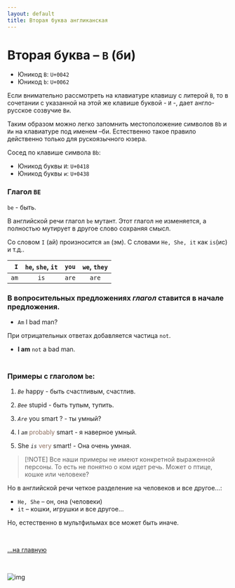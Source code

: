 ```yaml
---
layout: default
title: Вторая буква англиканская
---
```


# Вторая буква – `B` (би)

<!-- ![img](https://2.bp.blogspot.com/-0IVjlIw5BlQ/YHb2qobTLpI/AAAAAAAAGew/ITPUNXanRho4j1gvNt1ZypKJCm4V1uqwQCK4BGAYYCw/s800/listia-730502.png) -->

- Юникод `B`: `U+0042`
- Юникод `b`: `U+0062`

Если внимательно рассмотреть на клавиатуре клавишу с литерой `B`, то в сочетании с указанной на этой же клавише буквой - `И` -, дает англо-русское созвучие `Bи`. 

Таким образом можно легко запомнить местоположение символов `Bb` и `Ии` на клавиатуре под именем –би. Естественно такое правило действенно только для рускоязычного юзера.

Сосед по клавише символа `Bb`:
- Юникод буквы `И`: `U+0418`
- Юникод буквы `и`: `U+0438`

### Глагол **`BE`**

`be` - быть.

В английской речи глагол `be` мутант. Этот глагол не изменяется, а полностью мутирует в другое слово сохраняя смысл.

Со словом `I` (ай) произносится `am` (эм). С словами `He, She, it` как `is`(ис) и т.д..

|  `I` | `he`, `she`, `it` | `you` | `we`, `they` |
| ---: | :---------------: | :---: | :----------: |
| `am` |       `is`        | `are` |    `are`     |

### В вопросительных предложениях *глагол* ставится в начале предложения.

- `Am` I bad man? 


При отрицательных ответах добавляется частица `not`.

- **I am** `not` a bad man.



### <br>Примеры с глаголом `be`:

1. *`Be`* happy - быть счастливым, счастлив.
2. *`Bee`* stupid - быть тупым, тупить.

3. *`Are`* you smart ? - ты умный?
4. I *`am`* <span style="color: #8F7161;">probably</span> smart - я наверное умный.
5. She *`is`* <span style="color: #8F7161;">very</span> smart! - Она очень умная.

>[!NOTE] Все наши примеры не имеют конкретной выраженной персоны. То есть не понятно о ком идет речь. Может о птице, кошке или человеке? 

Но в английской речи четкое разделение на человеков и все другое…:

- `He, She` – он, она (человеки)
- `it` – кошки, игрушки и все другое… 

Но, естественно в мультфильмах все может быть иначе.

<br>

[…на главную](/)

<br>

![img](https://1.bp.blogspot.com/-hOxN5KX2KfY/YPplNP_w6xI/AAAAAAAAGz0/nNxSLwD5lnQhvFnce_DzmIoSRWyY9A3QACLcBGAsYHQ/s694/theend-beats.png)